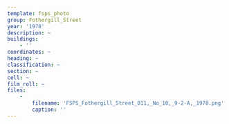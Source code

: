 ```yaml
---
template: fsps_photo
group: Fothergill_Street
year: '1978'
description: ~
buildings:
    - ''
coordinates: ~
heading: ~
classification: ~
section: ~
cell: ~
film_roll: ~
files:
    -
        filename: 'FSPS_Fothergill_Street_011,_No_10,_9-2-A,_1978.png'
        caption: ''
---
```

